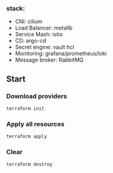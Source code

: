 ### stack:
  * CNI: cilium
  * Load Balancer: metallb
  * Service Mash: istio
  * CD: argo-cd
  * Secret engine: vault hcl
  * Monitoring: grafana/prometheus/loki
  * Message broker: RabbitMQ
 
## Start 

### Download providers 
```bash
terraform init
```
### Apply all resources 
```bash 
terraform apply 
```
### Clear 
```
terraform destroy 
```